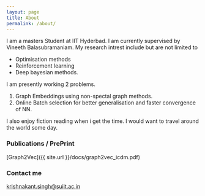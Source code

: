 ```yaml
---
layout: page
title: About
permalink: /about/
---
```


I am a masters Student at IIT Hyderbad. I am currently supervised
by Vineeth Balasubramaniam. My research intrest include but are not
limited to 

 * Optimisation methods
 * Reinforcement learning 
 * Deep bayesian methods. 

I am presently working 2 problems.
1. Graph Embeddings using non-spectal graph methods.
2. Online Batch selection for better generalisation and faster convergence of NN.

I also enjoy fiction reading when i get the time. I would want to travel around the
world some day.
### Publications / PrePrint
[Graph2Vec]({{ site.url }}/docs/graph2vec_icdm.pdf)

### Contact me

[krishnakant.singh@suiit.ac.in](mailto:krishnakant.singh@suiit.ac.in)
